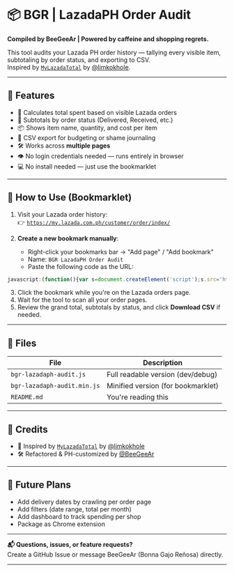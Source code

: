 # 📦 BGR | LazadaPH Order Audit

**Compiled by BeeGeeAr | Powered by caffeine and shopping regrets.**

This tool audits your Lazada PH order history — tallying every visible item, subtotaling by order status, and exporting to CSV.  
Inspired by [`MyLazadaTotal`](https://github.com/limkokhole/MyLazadaTotal) by [@limkokhole](https://github.com/limkokhole).

---

## 🚀 Features

- 🧾 Calculates total spent based on visible Lazada orders
- 📌 Subtotals by order status (Delivered, Received, etc.)
- 📦 Shows item name, quantity, and cost per item
- 🧃 CSV export for budgeting or shame journaling
- 🛠️ Works across **multiple pages**
- 👁️ No login credentials needed — runs entirely in browser
- 💻 No install needed — just use the bookmarklet

---

## 🔖 How to Use (Bookmarklet)

1. Visit your Lazada order history:  
   👉 [`https://my.lazada.com.ph/customer/order/index/`](https://my.lazada.com.ph/customer/order/index/)

2. **Create a new bookmark manually**:
   - Right-click your bookmarks bar → "Add page" / "Add bookmark"
   - Name: `BGR LazadaPH Order Audit`
   - Paste the following code as the URL:

```javascript
javascript:(function(){var s=document.createElement('script');s.src='https://beegeear.github.io/bgr-lazadaph-audit/bgr-lazadaph-audit.min.js';document.body.appendChild(s);})()
```

3. Click the bookmark while you're on the Lazada orders page.
4. Wait for the tool to scan all your order pages.
5. Review the grand total, subtotals by status, and click **Download CSV** if needed.

---

## 📁 Files

| File                            | Description                         |
|---------------------------------|-------------------------------------|
| `bgr-lazadaph-audit.js`         | Full readable version (dev/debug)   |
| `bgr-lazadaph-audit.min.js`     | Minified version (for bookmarklet)  |
| `README.md`                     | You're reading this                 |

---

## 🙌 Credits

- 📌 Inspired by [`MyLazadaTotal`](https://github.com/limkokhole/MyLazadaTotal) by [@limkokhole](https://github.com/limkokhole)
- 🛠️ Refactored & PH-customized by [@BeeGeeAr](https://github.com/BeeGeeAr)

---

## 🧠 Future Plans

- Add delivery dates by crawling per order page
- Add filters (date range, total per month)
- Add dashboard to track spending per shop
- Package as Chrome extension

---

**📬 Questions, issues, or feature requests?**  
Create a GitHub Issue or message BeeGeeAr (Bonna Gajo Reñosa) directly.

---
